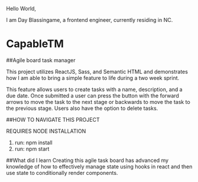 Hello World,

I am Day Blassingame, a frontend engineer, currently residing in NC. 

# CapableTM
##Agile board task manager

This project utilizes ReactJS, Sass, and Semantic HTML and demonstrates how I am able to bring a simple feature to life during a two week sprint.

This feature allows users to create tasks with a name, description, and a due date. Once submitted a user can press the button with the forward arrows to move the task to the next stage or backwards to move the task to the previous stage. Users also have the option to delete tasks.


##HOW TO NAVIGATE THIS PROJECT

REQUIRES NODE INSTALLATION
1. run: npm install
2. run: npm start

##What did I learn
Creating this agile task board has advanced my knowledge of how to effectively manage state using hooks in react and then use state to conditionally render components.
